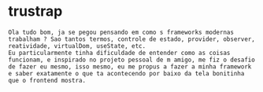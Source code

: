 # trustrap

	Ola tudo bom, ja se pegou pensando em como s frameworks modernas trabalham ? Sao tantos termos, controle de estado, provider, observer, reatividade, virtualDom, useState, etc.
	Eu particularmente tinha dificuldade de entender como as coisas funcionam, e inspirado no projeto pessoal de m amigo, me fiz o desafio de fazer eu mesmo, isso mesmo, eu me propus a fazer a minha framework e saber exatamente o que ta acontecendo por baixo da tela bonitinha que o frontend mostra.


